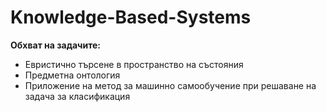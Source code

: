 # Knowledge-Based-Systems

**Обхват на задачите:**

- Евристично търсене в пространство на състояния
- Предметна онтология
- Приложение на метод за машинно самообучение при решаване на задача за класификация
